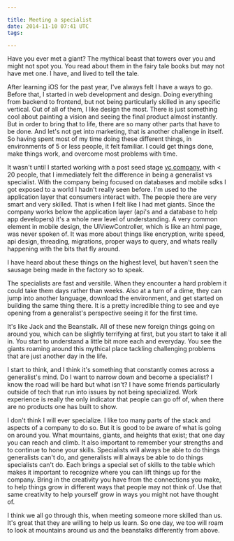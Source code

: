 ```yaml
---

title: Meeting a specialist
date: 2014-11-10 07:41 UTC
tags: 

---
```


Have you ever met a giant? The mythical beast that towers over you and might not spot you. You read about them in the fairy tale books but may not have met one. I have, and lived to tell the tale.

After learning iOS for the past year, I've always felt I have a ways to go. Before that, I started in web development and design. Doing everything from backend to frontend, but not being particularly skilled in any specific vertical. Out of all of them, I like design the most. There is just something cool about painting a vision and seeing the final product almost instantly. But in order to bring that to life, there are so many other parts that have to be done. And let's not get into marketing, that is another challenge in itself. So having spent most of my time doing these different things, in environments of 5 or less people, it felt familiar. I could get things done, make things work, and overcome most problems with time.

It wasn't until I started working with a post seed stage [yc company](http://realm.io/), with < 20 people, that I immediately felt the difference in being a generalist vs specialist. With the company being focused on databases and mobile sdks I got exposed to a world I hadn't really seen before. I'm used to the application layer that consumers interact with. The people there are very smart and very skilled. That is when I felt like I had met giants. Since the company works below the application layer (api's and a database to help app developers) it's a whole new level of understanding. A very common element in mobile design, the UIViewController, which is like an html page, was never spoken of. It was more about things like encryption, write speed, api design, threading, migrations, proper ways to query, and whats really happening with the bits that fly around.

I have heard about these things on the highest level, but haven't seen the sausage being made in the factory so to speak.

The specialists are fast and versitile. When they encounter a hard problem it could take them days rather than weeks. Also at a turn of a dime, they can jump into another language, download the environment, and get started on building the same thing there. It is a pretty incredible thing to see and eye opening from a generalist's perspective seeing it for the first time.

It's like Jack and the Beanstalk. All of these new foreign things going on around you, which can be slightly terrifying at first, but you start to take it all in. You start to understand a little bit more each and everyday. You see the giants roaming around this mythical place tackling challenging problems that are just another day in the life.

I start to think, and I think it's something that constantly comes across a generalist's mind. Do I want to narrow down and become a specialist? I know the road will be hard but what isn't? I have some friends particularly outside of tech that run into issues by not being specialized. Work experience is really the only indicator that people can go off of, when there are no products one has built to show.

I don't think I will ever specialize. I like too many parts of the stack and aspects of a company to do so. But it is good to be aware of what is going on around you. What mountains, giants, and heights that exist; that one day you can reach and climb. It also important to remember your strengths and to continue to hone your skills. Specialists will always be able to do things generalists can't do, and generalists will always be able to do things specialists can't do. Each brings a special set of skills to the table which makes it important to recognize where you can lift things up for the company. Bring in the creativity you have from the connections you make, to help things grow in different ways that people may not think of. Use that same creativity to help yourself grow in ways you might not have thought of.

I think we all go through this, when meeting someone more skilled than us. It's great that they are willing to help us learn. So one day, we too will roam to look at mountains around us and the beanstalks differently from above.

